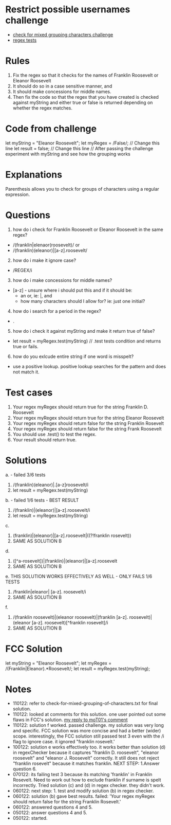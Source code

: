 # Restrict possible usernames challenge
- [check for mixed grouping characters challenge](https://www.freecodecamp.org/learn/javascript-algorithms-and-data-structures/regular-expressions/check-for-mixed-grouping-of-characters)
- [regex tests](regexr.com/6crio)

# Rules
1. Fix the regex so that it checks for the names of Franklin Roosevelt or Eleanor Roosevelt 
2. It should do so in a case sensitive manner, and 
3. It should make concessions for middle names.
4. Then fix the code so that the regex that you have created is checked against myString and either true or false is returned depending on whether the regex matches.

# Code from challenge
let myString = "Eleanor Roosevelt";
let myRegex = /False/; // Change this line
let result = false; // Change this line
// After passing the challenge experiment with myString and see how the grouping works

# Explanations
Parenthesis allows you to check for groups of characters using a regular expression.

# Questions
1. how do i check for Franklin Roosevelt or Eleanor Roosevelt in the same regex?
- /(franklin|elenaor(roosevelt)/ or
- /(franklin)(eleanor)|[a-z]\.roosevelt/

2. how do i make it ignore case?
- /REGEX/i

3. how do i make concessions for middle names?
- [a-z] - unsure where i should put this and if it should be:
	- an or, ie: |, and
	- how many characters should I allow for? ie: just one initial?

4. how do i search for a period in the regex?
- \.

5. how do i check it against myString and make it return true of false?
- let result = myRegex.test(myString) // .test tests condition and returns true or fails.

6. how do you exlcude entire string if one word is misspelt?
- use a positive lookup. positive lookup searches for the pattern and does not match it.

# Test cases
1. Your regex myRegex should return true for the string Franklin D. Roosevelt
2. Your regex myRegex should return true for the string Eleanor Roosevelt
3. Your regex myRegex should return false for the string Franklin Rosevelt
4. Your regex myRegex should return false for the string Frank Roosevelt
5. You should use .test() to test the regex.
6. Your result should return true.

# Solutions
a. - failed 3/6 tests
 1. /(franklin)(eleanor)|\.[a-z]roosevelt/i
 2. let result = myRegex.test(myString)
 
b. - failed 1/6 tests - BEST RESULT
  1. /(franklin)|(eleanor)|[a-z]\.roosevelt/i
  2. let result = myRegex.test(myString)
  
c.
 1. (franklin)|(eleanor)|[a-z]\.roosevelt|((?!franklin rosevelt))
 2. SAME AS SOLUTION B
 
d.
 1. ([^a-rosevelt])|(franklin)|(eleanor)|[a-z]\.roosevelt
 2. SAME AS SOLUTION B
 
e. THIS SOLUTION WORKS EFFECTIVELY AS WELL - ONLY FAILS 1/6 TESTS
 1. /franklin|eleanor| [a-z]\. roosevelt/i
 2. SAME AS SOLUTION B
 
f.
 1. /(franklin roosevelt)|(eleanor roosevelt)|(franklin [a-z]\. roosevelt)|(eleanor [a-z]\. roosevelt)[^franklin rosevelt]/i
 2. SAME AS SOLUTION B
 
# FCC Solution
let myString = "Eleanor Roosevelt";
let myRegex = /(Franklin|Eleanor).*Roosevelt/;
let result = myRegex.test(myString);

# Notes 
- 110122: refer to check-for-mixed-grouping-of-characters.txt for final solution.
- 110122: looked at comments for this solution. one user pointed out some flaws in FCC's solution. [my reply to moT01's comment](https://forum.freecodecamp.org/t/check-for-mixed-grouping-of-characters-js/460689/17?u=sherms77)
- 110122: solution f worked. passed challenge. my solution was very long and specific. FCC solution was more concise and had a better (wider) scope. interestingly, the FCC solution still passed test 3 even with the /i flag to ignore case. it ignored "franklin rosevelt.'
- 100122: solution e works effectively too. it works better than solution (d) in regexChecker because it captures "franklin D. roosevelt", "eleanor roosevelt" and "eleanor J. Roosevelt" correctly.
It still does not reject "franklin rosevelt" because it matches franklin. NEXT STEP: 1.Answer question 6.
- 070122: its failing test 3 because its matching 'franklin' in Franklin Rosevelt. Need to work out how to exclude franklin if surname is spelt incorrectly. Tried solution (c) and (d) in regex checker. they didn't work.
- 060122: next step: 1. test and modify solution (b) in regex checker.
- 060122: solution (b) gave best results. failed: 'Your regex myRegex should return false for the string Franklin Rosevelt.'
- 060122: answered questions 4 and 5.
- 050122: answer questions 4 and 5.
- 050122: started.

